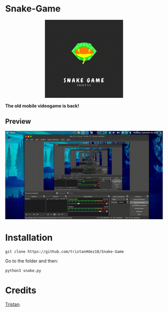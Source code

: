 # Snake-Game
<p align="center">
  <img src="Snake_Game_Logo.gif" alt="animated" width="250" height="250" />
</p>

**The old mobile videogame is back!**

## Preview

![](preview.gif)


# Installation

```
git clone https://github.com/tristanHdez18/Snake-Game
```

Go to the folder and then:

```
python3 snake.py
```


# Credits
[Tristan](https://github.com/tristanHdez18).
